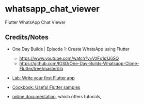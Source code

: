 # whatsapp_chat_viewer

Flutter WhatsApp Chat Viewer

## Credits/Notes
- One Day Builds | Episode 1: Create WhatsApp using Flutter
    - https://www.youtube.com/watch?v=VzFx1s1J6SQ
    - https://github.com/IOSD/One-Day-Builds-Whatsapp-Clone-Flutter/tree/master/lib

- [Lab: Write your first Flutter app](https://flutter.dev/docs/get-started/codelab)
- [Cookbook: Useful Flutter samples](https://flutter.dev/docs/cookbook)
- [online documentation](https://flutter.dev/docs), which offers tutorials,

